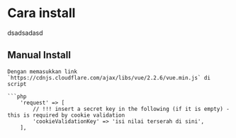 # Cara install 
dsadsadasd
## Manual Install
    Dengan memasukkan link `https://cdnjs.cloudflare.com/ajax/libs/vue/2.2.6/vue.min.js` di script
    
    ```php
        'request' => [
            // !!! insert a secret key in the following (if it is empty) - this is required by cookie validation
            'cookieValidationKey' => 'isi nilai terserah di sini',
        ],
```
